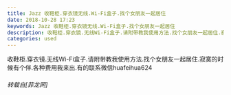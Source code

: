 ```yaml
---
title: Jazz 收鞋柜.穿衣镜无线.Wi-Fi盒子.找个女朋友一起居住
date: 2018-10-28 17:23
keywords: Jazz 收鞋柜.穿衣镜无线.Wi-Fi盒子.找个女朋友一起居住
description: 收鞋柜.穿衣镜.无线Wi-Fi盒子.请附带教我使用方法.找个女朋友一起居住.寂寞的时候有个伴.各种费用我来出.有的联系微信huafeihua624
categories: used
---
```

<td class="t_f" id="postmessage_2180675">

收鞋柜.穿衣镜.无线Wi-Fi盒子.请附带教我使用方法.找个女朋友一起居住.寂寞的时候有个伴.各种费用我来出.有的联系微信huafeihua624</td>
###### 转载自[菲龙网]
